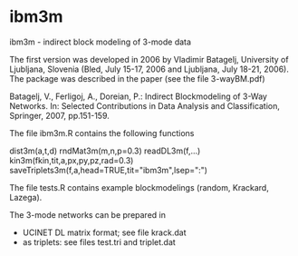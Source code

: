 # ibm3m
ibm3m - indirect block modeling of 3-mode data

The first version was developed in 2006 by Vladimir Batagelj, University of Ljubljana, Slovenia (Bled, July 15-17, 2006
and Ljubljana, July 18-21, 2006). The package was described in the paper (see the file 3-wayBM.pdf) 

Batagelj, V., Ferligoj, A., Doreian, P.: Indirect Blockmodeling of 3-Way Networks. In: Selected Contributions in Data Analysis and Classification, Springer, 2007, pp.151-159.

The file ibm3m.R contains the following functions

dist3m(a,t,d)
rndMat3m(m,n,p=0.3)
readDL3m(f,...)
kin3m(fkin,tit,a,px,py,pz,rad=0.3)
saveTriplets3m(f,a,head=TRUE,tit="ibm3m",lsep=":")

The file tests.R contains example blockmodelings (random, Krackard, Lazega).

The 3-mode networks can be prepared in
- UCINET DL matrix format; see file krack.dat
- as triplets: see files test.tri and triplet.dat
